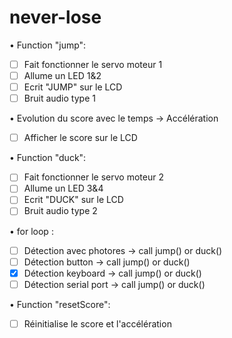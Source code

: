 # never-lose

• Function "jump":
- [ ] Fait fonctionner le servo moteur 1
- [ ] Allume un LED 1&2
- [ ] Ecrit "JUMP" sur le LCD
- [ ] Bruit audio type 1

• Evolution du score avec le temps -> Accélération
- [ ] Afficher le score sur le LCD


• Function "duck":
- [ ] Fait fonctionner le servo moteur 2
- [ ] Allume un LED 3&4
- [ ] Ecrit "DUCK" sur le LCD
- [ ] Bruit audio type 2

• for loop :
- [ ] Détection avec photores -> call jump() or duck()
- [ ] Détection button -> call jump() or duck()
- [x] Détection keyboard -> call jump() or duck()
- [ ] Détection serial port -> call jump() or duck()

• Function "resetScore":
- [ ] Réinitialise le score et l'accélération

